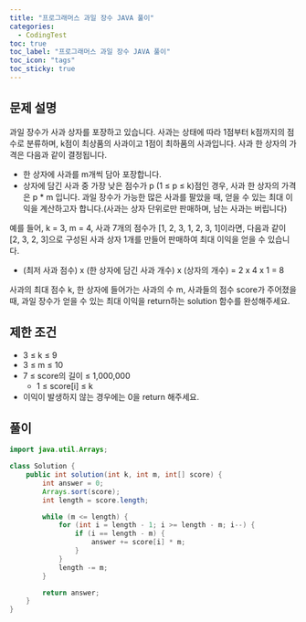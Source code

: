 ```yaml
---
title: "프로그래머스 과일 장수 JAVA 풀이"
categories:
  - CodingTest
toc: true
toc_label: "프로그래머스 과일 장수 JAVA 풀이"
toc_icon: "tags"
toc_sticky: true
---
```

## 문제 설명
과일 장수가 사과 상자를 포장하고 있습니다. 사과는 상태에 따라 1점부터 k점까지의 점수로 분류하며, k점이 최상품의 사과이고 1점이 최하품의 사과입니다. 사과 한 상자의 가격은 다음과 같이 결정됩니다.

- 한 상자에 사과를 m개씩 담아 포장합니다.
- 상자에 담긴 사과 중 가장 낮은 점수가 p (1 ≤ p ≤ k)점인 경우, 사과 한 상자의 가격은 p * m 입니다.
과일 장수가 가능한 많은 사과를 팔았을 때, 얻을 수 있는 최대 이익을 계산하고자 합니다.(사과는 상자 단위로만 판매하며, 남는 사과는 버립니다)

예를 들어, k = 3, m = 4, 사과 7개의 점수가 [1, 2, 3, 1, 2, 3, 1]이라면, 다음과 같이 [2, 3, 2, 3]으로 구성된 사과 상자 1개를 만들어 판매하여 최대 이익을 얻을 수 있습니다.

- (최저 사과 점수) x (한 상자에 담긴 사과 개수) x (상자의 개수) = 2 x 4 x 1 = 8

사과의 최대 점수 k, 한 상자에 들어가는 사과의 수 m, 사과들의 점수 score가 주어졌을 때, 과일 장수가 얻을 수 있는 최대 이익을 return하는 solution 함수를 완성해주세요.



## 제한 조건
- 3 ≤ k ≤ 9
- 3 ≤ m ≤ 10
- 7 ≤ score의 길이 ≤ 1,000,000
  - 1 ≤ score[i] ≤ k
- 이익이 발생하지 않는 경우에는 0을 return 해주세요.

## 풀이
```java
import java.util.Arrays;

class Solution {
    public int solution(int k, int m, int[] score) {
        int answer = 0;
        Arrays.sort(score);
        int length = score.length;

        while (m <= length) {
            for (int i = length - 1; i >= length - m; i--) {
                if (i == length - m) {
                    answer += score[i] * m;
                }
            }
            length -= m;
        }

        return answer;
    }
}
```
